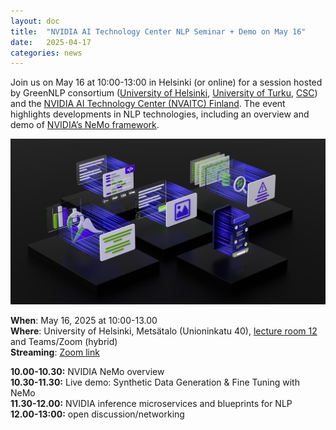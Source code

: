 ```yaml
---
layout: doc
title:  "NVIDIA AI Technology Center NLP Seminar + Demo on May 16"
date:   2025-04-17
categories: news
---
```


Join us on May 16 at 10:00-13:00 in Helsinki (or online) for a session hosted by GreenNLP consortium ([University of Helsinki](https://blogs.helsinki.fi/language-technology/), [University of Turku](https://turkunlp.org), [CSC](https://research.csc.fi)) and the [NVIDIA AI Technology Center (NVAITC) Finland](https://fcai.fi/nvaitc). The event highlights developments in NLP technologies, including an overview and demo of [NVIDIA’s NeMo framework](https://github.com/NVIDIA/NeMo).

![](/assets/images/nemo-llm-og.jpg)

**When**: May 16, 2025 at 10:00-13.00  
**Where**: University of Helsinki, Metsätalo (Unioninkatu 40), [lecture room 12](https://tilavaraus.helsinki.fi/en/city-centre/metsatalo-unioninkatu-40/metsatalo-b308-room-12) and Teams/Zoom (hybrid)  
**Streaming**: [Zoom link](https://helsinki.zoom.us/j/69284730056?pwd=Hk0jkeNbBns7P5malpY9V8rjkRj4ni.1)

**10.00-10.30:** NVIDIA NeMo overview  
**10.30-11.30:** Live demo: Synthetic Data Generation & Fine Tuning with NeMo  
**11.30-12.00:** NVIDIA inference microservices and blueprints for NLP  
**12.00-13:00:** open discussion/networking

